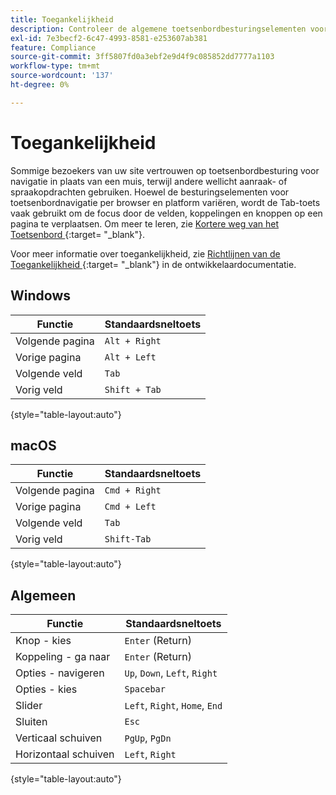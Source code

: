 ```yaml
---
title: Toegankelijkheid
description: Controleer de algemene toetsenbordbesturingselementen voor toegankelijke sitenavigatie voor uw klanten.
exl-id: 7e3becf2-6c47-4993-8581-e253607ab381
feature: Compliance
source-git-commit: 3ff5807fd0a3ebf2e9d4f9c085852dd7777a1103
workflow-type: tm+mt
source-wordcount: '137'
ht-degree: 0%

---
```


# Toegankelijkheid

Sommige bezoekers van uw site vertrouwen op toetsenbordbesturing voor navigatie in plaats van een muis, terwijl andere wellicht aanraak- of spraakopdrachten gebruiken. Hoewel de besturingselementen voor toetsenbordnavigatie per browser en platform variëren, wordt de Tab-toets vaak gebruikt om de focus door de velden, koppelingen en knoppen op een pagina te verplaatsen. Om meer te leren, zie [ Kortere weg van het Toetsenbord ][1] {:target= &quot;_blank&quot;}.

Voor meer informatie over toegankelijkheid, zie [ Richtlijnen van de Toegankelijkheid ][2] {:target= &quot;_blank&quot;} in de ontwikkelaardocumentatie.

## Windows

| Functie | Standaardsneltoets |
|--- |--- |
| Volgende pagina | `Alt + Right` |
| Vorige pagina | `Alt + Left` |
| Volgende veld | `Tab` |
| Vorig veld | `Shift + Tab` |

{style="table-layout:auto"}

## macOS

| Functie | Standaardsneltoets |
|--- |--- |
| Volgende pagina | `Cmd + Right` |
| Vorige pagina | `Cmd + Left` |
| Volgende veld | `Tab` |
| Vorig veld | `Shift-Tab` |

{style="table-layout:auto"}

## Algemeen

| Functie | Standaardsneltoets |
|--- |--- |
| Knop - kies | `Enter` (Return) |
| Koppeling - ga naar | `Enter` (Return) |
| Opties - navigeren | `Up`, `Down`, `Left`, `Right` |
| Opties - kies | `Spacebar` |
| Slider | `Left`, `Right`, `Home`, `End` |
| Sluiten | `Esc` |
| Verticaal schuiven | `PgUp`, `PgDn` |
| Horizontaal schuiven | `Left`, `Right` |

{style="table-layout:auto"}

[1]: https://en.wikipedia.org/wiki/Table_of_keyboard_shortcuts
[2]: https://developer.adobe.com/commerce/admin-developer/pattern-library/general/accessibility-guidelines/
